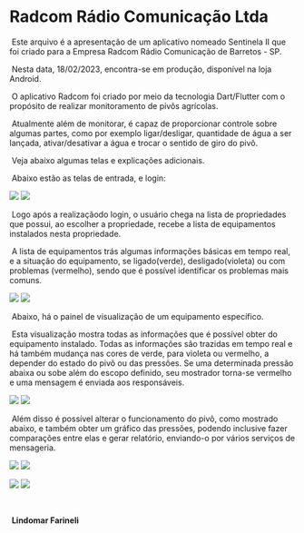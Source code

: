#  Radcom Rádio Comunicação Ltda

​	Este arquivo é a apresentação de um aplicativo nomeado Sentinela II que foi criado para  a Empresa Radcom Rádio Comunicação de Barretos - SP.

​	Nesta data, 18/02/2023, encontra-se em produção, disponível na loja Android.

​	O aplicativo Radcom foi criado por meio da tecnologia Dart/Flutter com o propósito de realizar monitoramento de pivôs agrícolas. 

​	Atualmente além de monitorar, é capaz de proporcionar controle sobre algumas partes, como por exemplo ligar/desligar, quantidade de água a ser lançada, ativar/desativar a água e trocar o sentido de giro do pivô.

​	Veja abaixo algumas telas e explicações adicionais.

​	Abaixo estão as telas de entrada, e login:



<img src= "./img/1_entrada.jpeg"> <img src= "./img/2_login.jpeg">



​	Logo após a realizaçãodo login, o usuário chega na lista de propriedades que possui, ao escolher a propriedade, recebe a lista de equipamentos instalados nesta propriedade.

​	A lista de equipamentos trás algumas informações básicas em tempo real, e a situação do equipamento, se ligado(verde), desligado(violeta) ou         com problemas (vermelho), sendo que é possível identificar os problemas mais comuns.



<img src= "./img/3_listaProp.jpeg"> <img src= "./img/4_listaEquip.jpeg">



​	Abaixo, há o painel de visualização de um equipamento específico.

​	Esta visualização mostra todas as informações que é possível obter do equipamento instalado. Todas as informações são trazidas em tempo real         e há também mudança nas cores de verde, para violeta ou vermelho, a depender do estado do pivô ou das pressões. Se uma determinada pressão abaixa ou sobe além do escopo definido, seu mostrador torna-se vermelho e uma mensagem é enviada aos responsáveis.



<img src= "./img/5_painelView.jpeg"> <img src= "./img/6_painelView2.jpeg">



​	Além disso é possível alterar o funcionamento do pivô, como mostrado abaixo, e também obter um gráfico das pressões, podendo inclusive fazer comparações entre elas e gerar relatório, enviando-o por vários serviços de mensageria.



<img src= "./img/7_painelOp.jpeg"> <img src= "./img/8_pesq.jpeg">



<img src= "./img/9_pesq2.jpeg"> <img src= "./img/10_relat.jpeg">



​	



​															                                                                                  		 **Lindomar Farineli**